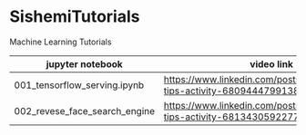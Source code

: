 # SishemiTutorials
Machine Learning Tutorials 


jupyter notebook | video link
--- | ---   
001_tensorflow_serving.ipynb | https://www.linkedin.com/posts/sishemi_sishemi-tips-activity-6809444799138082816-PGCJ 
002_revese_face_search_engine | https://www.linkedin.com/posts/sishemi_sishemi-tips-activity-6813430592277925888-ZdAF
